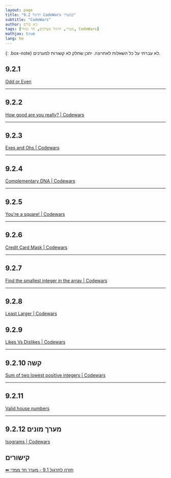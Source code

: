 ```yaml
---
layout: page
title: "9.2 תרגול CodeWars במערך"
subtitle: "CodeWars"
author: גיא סידס
tags: [מערך, תרגול מערכים, חד ממדי, CodeWars]
mathjax: true
lang: he
---
```


{: .box-note}
לא עברתי על כל השאלות לאחרונה. יתכן שחלק לא קשורות למערכים. 

## 9.2.1 
[Odd or Even](https://www.codewars.com/kata/5949481f86420f59480000e7)

---

## 9.2.2
[How good are you really? | Codewars](https://www.codewars.com/kata/5601409514fc93442500010b)

---

## 9.2.3 
[Exes and Ohs | Codewars](https://www.codewars.com/kata/55908aad6620c066bc00002a)

---

## 9.2.4
[Complementary DNA | Codewars](https://www.codewars.com/kata/554e4a2f232cdd87d9000038)

---

## 9.2.5 
[You're a square! | Codewars](https://www.codewars.com/kata/54c27a33fb7da0db0100040e)

---

## 9.2.6 
[Credit Card Mask | Codewars](https://www.codewars.com/kata/5412509bd436bd33920011bc)

---

## 9.2.7
[Find the smallest integer in the array | Codewars](https://www.codewars.com/kata/55a2d7ebe362935a210000b2)

---

## 9.2.8
[Least Larger | Codewars](https://www.codewars.com/kata/5f8341f6d030dc002a69d7e4)

## 9.2.9
[Likes Vs Dislikes | Codewars](https://www.codewars.com/kata/62ad72443809a4006998218a)

---

## 9.2.10 קשה
[Sum of two lowest positive integers | Codewars](https://www.codewars.com/kata/558fc85d8fd1938afb000014)

---

## 9.2.11
[Valid house numbers](https://www.codewars.com/kata/62a9cb1b667bb50057491757)

---

## 9.2.12 מערך מונים
[Isograms | Codewars](https://www.codewars.com/kata/54ba84be607a92aa900000f1)



## קישורים

[⬅ חזרה לתרגול 9.1 - מערך חד ממדי](/cs2/Chapter9Ex9.1)

